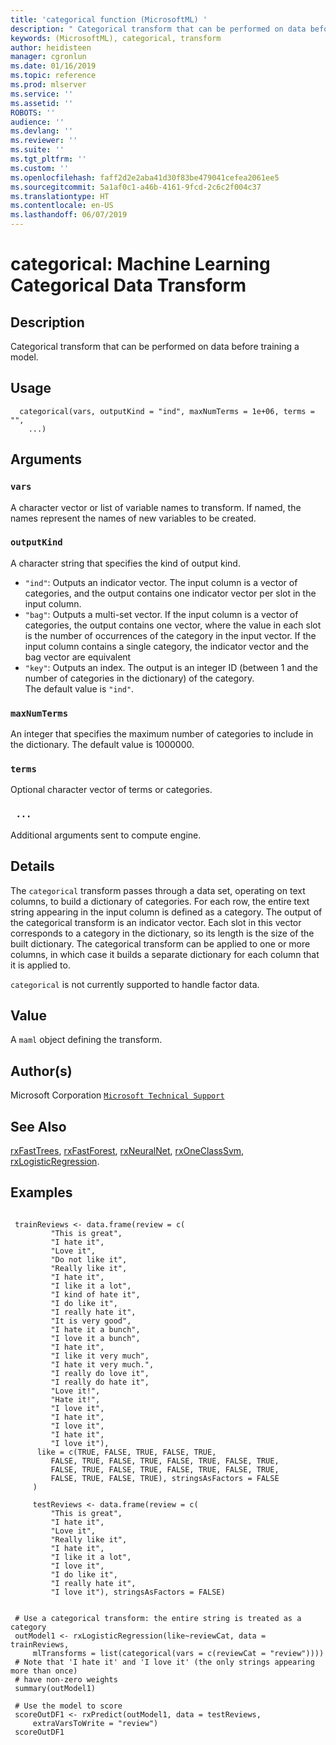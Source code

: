 ```yaml
---
title: 'categorical function (MicrosoftML) '
description: " Categorical transform that can be performed on data before  training a model. "
keywords: (MicrosoftML), categorical, transform
author: heidisteen
manager: cgronlun
ms.date: 01/16/2019
ms.topic: reference
ms.prod: mlserver
ms.service: ''
ms.assetid: ''
ROBOTS: ''
audience: ''
ms.devlang: ''
ms.reviewer: ''
ms.suite: ''
ms.tgt_pltfrm: ''
ms.custom: ''
ms.openlocfilehash: faff2d2e2aba41d30f83be479041cefea2061ee5
ms.sourcegitcommit: 5a1af0c1-a46b-4161-9fcd-2c6c2f004c37
ms.translationtype: HT
ms.contentlocale: en-US
ms.lasthandoff: 06/07/2019
---
```

 # <a name="categorical-machine-learning-categorical-data-transform"></a>categorical: Machine Learning Categorical Data Transform 
 ## <a name="description"></a>Description

Categorical transform that can be performed on data before training a model.


 ## <a name="usage"></a>Usage

```   
  categorical(vars, outputKind = "ind", maxNumTerms = 1e+06, terms = "",
    ...)

```

 ## <a name="arguments"></a>Arguments



 ### `vars`
 A character vector or list of variable names to transform. If named, the names represent the names of new variables to be created. 



 ### `outputKind`
 A character string that specifies the kind of output kind.   
*   `"ind"`: Outputs an indicator vector. The input column is a vector   of categories, and the output contains one indicator vector per slot in   the input column.    
*   `"bag"`: Outputs a multi-set vector. If the input column is a  vector of categories, the output contains one vector, where the value in   each slot is the number of occurrences of the category in the input  vector. If the input column contains a single category, the indicator  vector and the bag vector are equivalent   
*   `"key"`: Outputs an index. The output is an integer ID (between 1 and the number of categories in the dictionary) of the category.   
 The default value is `"ind"`. 



 ### `maxNumTerms`
 An integer that specifies the maximum number of  categories to include in the dictionary. The default value is 1000000. 



 ### `terms`
 Optional character vector of terms or categories. 



 ### ` ...`
 Additional arguments sent to compute engine. 



 ## <a name="details"></a>Details

The `categorical` transform passes through a data set, operating on text columns, to build a dictionary of categories. For each row, the entire text string appearing in the input column is defined as a category. The output of the categorical transform is an indicator vector.
Each slot in this vector corresponds to a category in the dictionary, so its length is the size of the built dictionary. The categorical transform can be applied to one or more columns, in which case it builds a separate dictionary for each column that it is applied to.

`categorical` is not currently supported to handle factor data.


 ## <a name="value"></a>Value

A `maml` object defining the transform.

 ## <a name="authors"></a>Author(s)

Microsoft Corporation [`Microsoft Technical Support`](https://go.microsoft.com/fwlink/?LinkID=698556&clcid=0x409)



 ## <a name="see-also"></a>See Also

[rxFastTrees](rxFastTrees.md), [rxFastForest](rxFastForest.md), [rxNeuralNet](rxNeuralNet.md), [rxOneClassSvm](rxOneClassSvm.md), [rxLogisticRegression](rxLogisticRegression.md).

 ## <a name="examples"></a>Examples

 ```

  trainReviews <- data.frame(review = c( 
          "This is great",
          "I hate it",
          "Love it",
          "Do not like it",
          "Really like it",
          "I hate it",
          "I like it a lot",
          "I kind of hate it",
          "I do like it",
          "I really hate it",
          "It is very good",
          "I hate it a bunch",
          "I love it a bunch",
          "I hate it",
          "I like it very much",
          "I hate it very much.",
          "I really do love it",
          "I really do hate it",
          "Love it!",
          "Hate it!",
          "I love it",
          "I hate it",
          "I love it",
          "I hate it",
          "I love it"),
       like = c(TRUE, FALSE, TRUE, FALSE, TRUE,
          FALSE, TRUE, FALSE, TRUE, FALSE, TRUE, FALSE, TRUE,
          FALSE, TRUE, FALSE, TRUE, FALSE, TRUE, FALSE, TRUE, 
          FALSE, TRUE, FALSE, TRUE), stringsAsFactors = FALSE
      )

      testReviews <- data.frame(review = c(
          "This is great",
          "I hate it",
          "Love it",
          "Really like it",
          "I hate it",
          "I like it a lot",
          "I love it",
          "I do like it",
          "I really hate it",
          "I love it"), stringsAsFactors = FALSE)


  # Use a categorical transform: the entire string is treated as a category
  outModel1 <- rxLogisticRegression(like~reviewCat, data = trainReviews, 
      mlTransforms = list(categorical(vars = c(reviewCat = "review"))))
  # Note that 'I hate it' and 'I love it' (the only strings appearing more than once)
  # have non-zero weights
  summary(outModel1)

  # Use the model to score
  scoreOutDF1 <- rxPredict(outModel1, data = testReviews, 
      extraVarsToWrite = "review")
  scoreOutDF1
```



